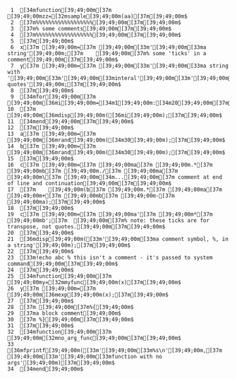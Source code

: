      1	[34mfunction[39;49;00m[37m [39;49;00mzz=[32msample[39;49;00m(aa)[37m[39;49;00m$
     2	[37m%%%%%%%%%%%%%%%%%%[39;49;00m[37m[39;49;00m$
     3	[37m% some comments[39;49;00m[37m[39;49;00m$
     4	[37m%%%%%%%%%%%%%%%%%%[39;49;00m[37m[39;49;00m$
     5	[37m[39;49;00m$
     6	x[37m [39;49;00m=[37m [39;49;00m[33m'[39;49;00m[33ma string'[39;49;00m;[37m    [39;49;00m[37m% some 'ticks' in a comment[39;49;00m[37m[39;49;00m$
     7	y[37m [39;49;00m=[37m [39;49;00m[33m'[39;49;00m[33ma string with '[39;49;00m[33m'[39;49;00m[33minteral'[39;49;00m[33m'[39;49;00m[33m quotes'[39;49;00m;[37m[39;49;00m$
     8	[37m[39;49;00m$
     9	[34mfor[39;49;00m[37m [39;49;00m[36mi[39;49;00m=[34m1[39;49;00m:[34m20[39;49;00m[37m[39;49;00m$
    10	[37m  [39;49;00m[36mdisp[39;49;00m([36mi[39;49;00m);[37m[39;49;00m$
    11	[34mend[39;49;00m[37m[39;49;00m$
    12	[37m[39;49;00m$
    13	a[37m [39;49;00m=[37m [39;49;00m[36mrand[39;49;00m([34m30[39;49;00m);[37m[39;49;00m$
    14	b[37m [39;49;00m=[37m [39;49;00m[36mrand[39;49;00m([34m30[39;49;00m);[37m[39;49;00m$
    15	[37m[39;49;00m$
    16	c[37m [39;49;00m=[37m [39;49;00ma[37m [39;49;00m.*[37m [39;49;00mb[37m [39;49;00m./[37m [39;49;00ma[37m [39;49;00m\[37m [39;49;00m[34m...[39;49;00m[37m comment at end of line and continuation[39;49;00m[37m[39;49;00m$
    17	[37m    [39;49;00m(b[37m [39;49;00m.*[37m [39;49;00ma[37m [39;49;00m+[37m [39;49;00mb[37m [39;49;00m-[37m [39;49;00ma);[37m[39;49;00m$
    18	[37m[39;49;00m$
    19	c[37m [39;49;00m=[37m [39;49;00ma'[37m [39;49;00m*[37m [39;49;00mb';[37m  [39;49;00m[37m% note: these ticks are for transpose, not quotes.[39;49;00m[37m[39;49;00m$
    20	[37m[39;49;00m$
    21	[36mdisp[39;49;00m([33m'[39;49;00m[33ma comment symbol, %, in a string'[39;49;00m);[37m[39;49;00m$
    22	[37m[39;49;00m$
    23	[33m!echo abc % this isn't a comment - it's passed to system command[39;49;00m[37m[39;49;00m$
    24	[37m[39;49;00m$
    25	[34mfunction[39;49;00m[37m [39;49;00my=[32mmyfunc[39;49;00m(x)[37m[39;49;00m$
    26	y[37m [39;49;00m=[37m [39;49;00m[36mexp[39;49;00m(x);[37m[39;49;00m$
    27	[37m[39;49;00m$
    28	[37m [39;49;00m[37m%{[39;49;00m$
    29	[37ma block comment[39;49;00m$
    30	[37m %}[39;49;00m[37m[39;49;00m$
    31	[37m[39;49;00m$
    32	[34mfunction[39;49;00m[37m [39;49;00m[32mno_arg_func[39;49;00m[37m[39;49;00m$
    33	[36mfprintf[39;49;00m([33m'[39;49;00m[33m%s\n'[39;49;00m,[37m [39;49;00m[33m'[39;49;00m[33mfunction with no args'[39;49;00m)[37m[39;49;00m$
    34	[34mend[39;49;00m$
